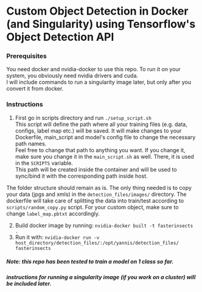 # Custom Object Detection in Docker (and Singularity) using Tensorflow's Object Detection API

### Prerequisites
You need docker and nvidia-docker to use this repo. To run it on your system, you obviously need nvidia drivers and cuda.  
I will include commands to run a singularity image later, but only after you convert it from docker.  
  
### Instructions
1. First go in scripts directory and run `./setup_script.sh`  
This script will define the path where all your training files (e.g. data, configs, label map etc.) will be saved. 
It will make changes to your Dockerfile, main_script and model's config file to change the necessary path names.  
Feel free to change that path to anything you want. If you change it, make sure you change it in the `main_script.sh` as well. 
There, it is used in the `SCRIPTS` variable.  
This path will be created inside the container and will be used to sync/bind it with the corresponding path inside host.  
  
The folder structure should remain as is. The only thing needed is to copy your data (jpgs and xmls) in the 
`detection_files/images/` directory. The dockerfile will take care of splitting the data into train/test according to 
`scripts/random_copy.py` script. For your custom object, make sure to change `label_map.pbtxt` accordingly.  
  
2. Build docker image by running: `nvidia-docker built -t fasterinsects .`  
3. Run it with: `nvidia-docker run -v host_directory/detection_files/:/opt/yannis/detection_files/ fasterinsects`  
  

##### Note: this repo has been tested to train a model on 1 class so far.
##### instructions for running a singularity image (if you work on a cluster) will be included later.
